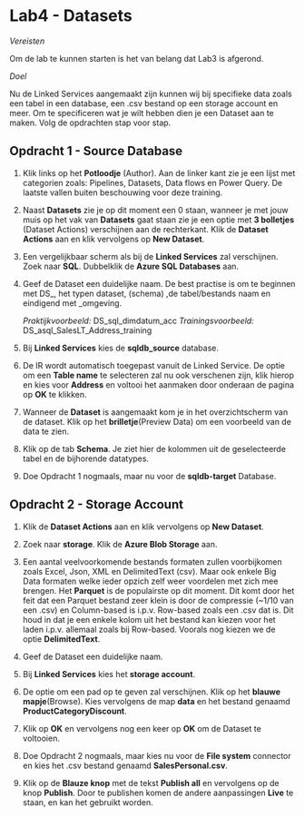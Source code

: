 # Lab4 - Datasets 

*Vereisten*

Om de lab te kunnen starten is het van belang dat Lab3 is afgerond.

*Doel*

Nu de Linked Services aangemaakt zijn kunnen wij bij specifieke data zoals een tabel in een database, een .csv bestand op een storage account en meer. Om te specificeren wat je wilt hebben dien je een Dataset aan te maken. Volg de opdrachten stap voor stap.

## Opdracht 1 - Source Database

1. Klik links op het **Potloodje** (Author). Aan de linker kant zie je een lijst met categorien zoals: Pipelines, Datasets, Data flows en Power Query. De laatste vallen buiten beschouwing voor deze training.

2. Naast **Datasets** zie je op dit moment een 0 staan, wanneer je met jouw muis op het vak van **Datasets** gaat staan zie je een optie met **3 bolletjes** (Dataset Actions) verschijnen aan de rechterkant. Klik de **Dataset Actions** aan en klik vervolgens op **New Dataset**.

3. Een vergelijkbaar scherm als bij de **Linked Services** zal verschijnen. Zoek naar **SQL**. Dubbelklik de **Azure SQL Databases** aan.

4. Geef de Dataset een duidelijke naam. De best practise is om te beginnen met DS_, het typen dataset, (schema) ,de tabel/bestands naam en eindigend met _omgeving.

    *Praktijkvoorbeeld:* DS_sql_dimdatum_acc
    *Trainingsvoorbeeld:* DS_asql_SalesLT_Address_training

5. Bij **Linked Services** kies de **sqldb_source** database.

6. De IR wordt automatisch toegepast vanuit de Linked Service. De optie om een **Table name** te selecteren zal nu ook verschenen zijn, klik hierop en kies voor **Address** en voltooi het aanmaken door onderaan de pagina op **OK** te klikken.

7. Wanneer de **Dataset** is aangemaakt kom je in het overzichtscherm van de dataset. Klik op het **brilletje**(Preview Data) om een voorbeeld van de data te zien.

8. Klik op de tab **Schema**. Je ziet hier de kolommen uit de geselecteerde tabel en de bijhorende datatypes.

9. Doe Opdracht 1 nogmaals, maar nu voor de **sqldb-target** Database.


## Opdracht 2 - Storage Account

1. Klik de **Dataset Actions** aan en klik vervolgens op **New Dataset**.

2. Zoek naar **storage**. Klik de **Azure Blob Storage** aan.

3. Een aantal veelvoorkomende bestands formaten zullen voorbijkomen zoals Excel, Json, XML en DelimitedText (csv). Maar ook enkele Big Data formaten welke ieder opzich zelf weer voordelen met zich mee brengen. Het **Parquet** is de populairste op dit moment. Dit komt door het feit dat een Parquet bestand zeer klein is door de compressie (~1/10 van een .csv) en Column-based is i.p.v. Row-based zoals een .csv dat is. Dit houd in dat je een enkele kolom uit het bestand kan kiezen voor het laden i.p.v. allemaal zoals bij Row-based. Voorals nog kiezen we de optie **DelimitedText**.

4. Geef de Dataset een duidelijke naam.

5. Bij **Linked Services** kies het **storage account**.

6. De optie om een pad op te geven zal verschijnen. Klik op het **blauwe mapje**(Browse). Kies vervolgens de map **data** en het bestand genaamd **ProductCategoryDiscount**.

7. Klik op **OK** en vervolgens nog een keer op **OK** om de Dataset te voltooien.

8. Doe Opdracht 2 nogmaals, maar kies nu voor de **File system** connector en kies het .csv bestand genaamd **SalesPersonal.csv**.

9. Klik op de **Blauze knop** met de tekst **Publish all** en vervolgens op de knop **Publish**. Door te publishen komen de andere aanpassingen **Live** te staan, en kan het gebruikt worden.


